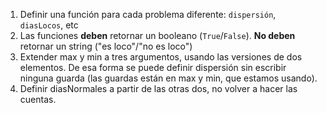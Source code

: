 1. Definir una función para cada problema diferente: `dispersión`, `diasLocos`, etc
1. Las funciones **deben** retornar un booleano (`True`/`False`). **No deben** retornar un string ("es loco"/"no es loco")
1. Extender max y min a tres argumentos, usando las versiones de dos elementos. De esa forma se puede definir dispersión sin escribir ninguna guarda (las guardas están en max y min, que estamos usando).
1. Definir diasNormales a partir de las otras dos, no volver a hacer las cuentas.
